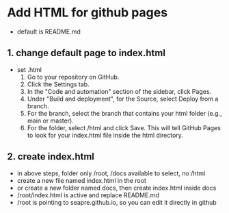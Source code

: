 # Add HTML for github pages
* default is README.md

## 1. change default page to index.html
* set .html 
   1. Go to your repository on GitHub.
   2. Click the Settings tab.
   3. In the "Code and automation" section of the sidebar, click Pages.
   4. Under "Build and deployment", for the Source, select Deploy from a branch.
   5. For the branch, select the branch that contains your html folder (e.g.,
      main or master).
   6. For the folder, select /html and click Save.
  This will tell GitHub Pages to look for your index.html file inside the html
  directory.

## 2. create index.html
* in above steps, folder only /root, /docs available to select, no /html
* create a new file named index.html in the root
* or create a new folder named docs, then create index.html inside docs
* /root/index.html is active and replace README.md
* /root is pointing to seapre.github.io, so you can edit it directly in github 

